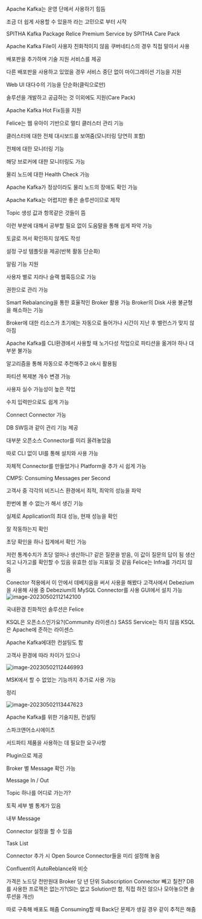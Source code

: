Apache Kafka는 운영 단에서 사용하기 힘듬

조금 더 쉽게 사용할 수 있을까 라는 고민으로 부터 시작

SPITHA Kafka Package Relice Premium Service by SPITHA Care Pack

Apache Kafka File이 사용자 친화적이지 않음
쿠버네티스의 경우 직접 말아서 사용

배포판을 추가하며 기술 지원 서비스를 제공

다른 배포판을 사용하고 있었을 경우 서비스 중단 없이 마이그레이션 기능을 지원

Web UI 대다수의 기능을 단순화(클릭으로만)

솔루션을 개발하고 공급하는 것 이외에도 지원(Care Pack)

Apache Kafka Hot Fix등을 지원

Felice는 웹 유아이 기반으로 멀티 클러스터 관리 기능

클러스터에 대한 전체 대시보드를 보여줌(모니터링 당연히 포함)

전체에 대한 모니터링 기능

해당 브로커에 대한 모니터링도 가능

물리 노드에 대한 Health Check 가능

Apache Kafka가 정상이라도 물리 노드의 장애도 확인 가능

Apache Kafka는 어렵지만 좋은 솔루션이므로 제작

Topic 생성 값과 항목같은 것들이 뜸

이런 부분에 대해서 공부할 필요 없이 도움말을 통해 쉽게 파악 가능

토글로 꺼서 확인하지 않게도 작성

설정 구성 템플릿을 제공(반복 활동 단순화)

알림 기능 지원

사용자 별로 지라나 슬랙 웹훅등으로 가능

권한으로 관리 가능

Smart Rebalancing을 통한 효율적인 Broker 활용 가능
Broker의 Disk 사용 불균형을 해소하는 기능

Broker에 대한 리소스가 초기에는 자동으로 들어가나 시간이 지난 후 밸런스가 맞지 않아짐

Apache Kafka를 CLI환경에서 사용할 때 노가다성 작업으로 파티션을 옮겨야 하나 대부분 불가능

알고리즘을 통해 자동으로 추천해주고 ok시 활용됨

파티션 복제본 개수 변경 가능

사용자 실수 가능성이 높은 작업

수치 입력만으로도 쉽게 가능

Connect Connector 가능

DB SW등과 같이 관리 기능 제공

대부분 오픈소스 Connector를 미리 올려놓았음

따로 CLI 없이 UI를 통해 설치와 사용 가능

자체적 Connector를 만들었거나 Platform을 추가 시 쉽게 가능

CMPS: Consuming Messages per Second

고객사 중 각각의 비즈니스 환경에서 최적, 최악의 성능을 파악

한번에 볼 수 없는가 해서 생긴 기능

실제로 Application의 최대 성능, 현재 성능을 확인

잘 작동하는지 확인

초당 확인을 하나 집계에서 확인 가능

저런 통계수치가 초당 얼마나 생산하니? 같은 질문을 받음, 이 값이 질문의 답이 됨
생산되고 나가고를 확인할 수 있음 유효한 성능 지표일 것 같음
Felice는 Infra를 가리지 않음

Conector 적용에서 이 안에서 데베지움을 써서 사용을 해봤다 고객사에서 Debezium을 사용해 사용 중
Debezium의 MySQL Connector를 사용
GUI에서 설치 가능
![image-20230502112142100](C:/Users/Ark053/AppData/Roaming/Typora/typora-user-images/image-20230502112142100.png)

국내환경 친화적인 솔루션은 Felice

KSQL은 오픈소스인가요?(Community 라이센스)
SASS Service는 하지 않음
KSQL은 Apache에 준하는 라이센스

Apache Kafka에대한 컨설팅도 함

고객사 환경에 따라 차이가 있으나 

![image-20230502112446993](C:/Users/Ark053/AppData/Roaming/Typora/typora-user-images/image-20230502112446993.png)

MSK에서 할 수 없었는 기능까지 추가로 사용 가능

정리

![image-20230502113447623](C:/Users/Ark053/AppData/Roaming/Typora/typora-user-images/image-20230502113447623.png)

Apache Kafka를 위한 기술지원, 컨설팅

스파크앤어소시에이츠

서드파티 제품을 사용하는 데 필요한 요구사항

Plugin으로 제공

Broker 별 Message 확인 가능

Message In / Out

Topic 하나를 어디로 가는가?

토픽 세부 별 통계가 있음

내부 Message

Connector 설정을 할 수 있음

Task List

Connector 추가 시 Open Source Connector들을 미리 설정해 놓음

Confluent의 AutoReblance와 비슷

가격은 노드당 천만원대
Broker 당
년 단위 Subscription
Connector 빼고 칠천?
DB를 사용한 프로젝은 없는가?(SI는 없고 Solution만 함, 직접 하진 않으나 모아놓으면 솔루션을 개선)

따로 구축해 배포도 해줌
Consuming할 때 Back단 문제가 생길 경우 같이 추적은 해줌

